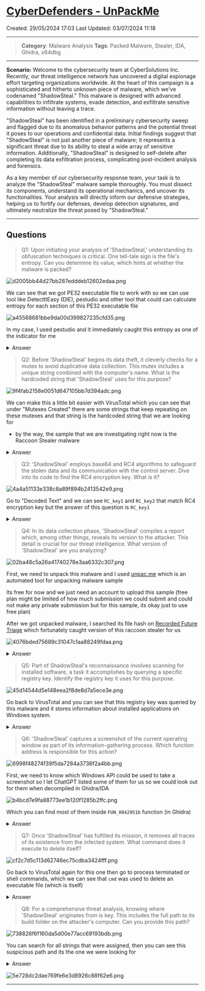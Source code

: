 # [CyberDefenders - UnPackMe](https://cyberdefenders.org/blueteam-ctf-challenges/unpackme/)
Created: 29/05/2024 17:03
Last Updated: 03/07/2024 11:18
* * *
>**Category**: Malware Analysis
>**Tags**: Packed Malware, Stealer, IDA, Ghidra, x64dbg
* * *
**Scenario:**
Welcome to the cybersecurity team at CyberSolutions Inc. Recently, our threat intelligence network has uncovered a digital espionage effort targeting organizations worldwide. At the heart of this campaign is a sophisticated and hitherto unknown piece of malware, which we've codenamed "ShadowSteal." This malware is designed with advanced capabilities to infiltrate systems, evade detection, and exfiltrate sensitive information without leaving a trace.

"ShadowSteal" has been identified in a preliminary cybersecurity sweep and flagged due to its anomalous behavior patterns and the potential threat it poses to our operations and confidential data. Initial findings suggest that "ShadowSteal" is not just another piece of malware; it represents a significant threat due to its ability to steal a wide array of sensitive information. Additionally, "ShadowSteal" is designed to self-delete after completing its data exfiltration process, complicating post-incident analysis and forensics.

As a key member of our cybersecurity response team, your task is to analyze the "ShadowSteal" malware sample thoroughly. You must dissect its components, understand its operational mechanics, and uncover its functionalities. Your analysis will directly inform our defensive strategies, helping us to fortify our defenses, develop detection signatures, and ultimately neutralize the threat posed by "ShadowSteal."

* * *
## Questions
>Q1: Upon initiating your analysis of 'ShadowSteal,' understanding its obfuscation techniques is critical. One tell-tale sign is the file's entropy. Can you determine its value, which hints at whether the malware is packed?

![d2005bb44d27bb287edddeb12602edaa.png](/resources/d2005bb44d27bb287edddeb12602edaa.png)

We can see that we got PE32 executable file to work with so we can use tool like DetectItEasy (DIE), pestudio and other tool that could can calculate entropy for each section of this PE32 executable file

![a45568681bbe9da00d399827235cfd35.png](/resources/a45568681bbe9da00d399827235cfd35.png)

In my case, I used pestudio and it immediately caught this entropy as one of the indicator for me

<details>
  <summary>Answer</summary>
<pre><code>7.389</code></pre>
</details>

>Q2: Before 'ShadowSteal' begins its data theft, it cleverly checks for a mutex to avoid duplicative data collection. This mutex includes a unique string combined with the computer's name. What is the hardcoded string that 'ShadowSteal' uses for this purpose?

![9f4fab2158e0051d647105bb7d394adc.png](/resources/9f4fab2158e0051d647105bb7d394adc.png)

We can make this a little bit easier with VirusTotal which you can see that under "Mutexes Created" there are some strings that keep repeating on these mutexes and that string is the hardcoded string that we are looking for 

- by the way, the sample that we are investigating right now is the Raccoon Stealer malware

<details>
  <summary>Answer</summary>
<pre><code>uiabfqwfu</code></pre>
</details>

>Q3: 'ShadowSteal' employs base64 and RC4 algorithms to safeguard the stolen data and its communication with the control server. Dive into its code to find the RC4 encryption key. What is it?

![4a4a51133e338c8a89f894b2413542e9.png](/resources/4a4a51133e338c8a89f894b2413542e9.png)

Go to "Decoded Text" and we can see `RC_key1` and `RC_key2` that match RC4 encryption key but the answer of this question is `RC_key1` 

<details>
  <summary>Answer</summary>
<pre><code>$Z2s`ten\\@bE9vzR</code></pre>
</details>

>Q4: In its data collection phase, 'ShadowSteal' compiles a report which, among other things, reveals its version to the attacker. This detail is crucial for our threat intelligence. What version of 'ShadowSteal' are you analyzing?

![02ba48c5a26a41740278e3aa6332c307.png](/resources/02ba48c5a26a41740278e3aa6332c307.png)

First, we need to unpack this malware and I used [unpac.me](https://www.unpac.me/results/da9c3707-8764-4b22-a92e-084db294aa7c) which is an automated tool for unpacking malware sample 

Its free for now and we just need an account to upload this sample (free plan might be limited of how much submission we could submit and could not make any private submission but for this sample, its okay just to use free plan)

After we got unpacked malware, I searched its file hash on [Recorded Future Triage](https://tria.ge/240324-lzpbaabg39) which fortunately caught version of this raccoon stealer for us

![4076bded75689c31047c1aa88249fdaa.png](/resources/4076bded75689c31047c1aa88249fdaa.png)

<details>
  <summary>Answer</summary>
<pre><code>1.7.3</code></pre>
</details>

>Q5: Part of ShadowSteal's reconnaissance involves scanning for installed software, a task it accomplishes by querying a specific registry key. Identify the registry key it uses for this purpose.

![45d14544d5e148eea2f8de8d7a5ece3e.png](/resources/45d14544d5e148eea2f8de8d7a5ece3e.png)

Go back to VirusTotal and you can see that this registry key was queried by this malware and it stores information about installed applications on Windows system.

<details>
  <summary>Answer</summary>
<pre><code>SOFTWARE\Microsoft\Windows\CurrentVersion\Uninstall</code></pre>
</details>

>Q6: 'ShadowSteal' captures a screenshot of the current operating window as part of its information-gathering process. Which function address is responsible for this action?

![6998f48274f39f5da7284a3736f2a4bb.png](/resources/6998f48274f39f5da7284a3736f2a4bb.png)

First, we need to know which Windows API could be used to take a screenshot so I let ChatGPT listed some of them for us so we could look out for them when decompiled in Ghidra/IDA

![b4bcd7e9fa88773ee1b120f1285b2ffc.png](/resources/b4bcd7e9fa88773ee1b120f1285b2ffc.png)

Which you can find most of them inside `FUN_0042951b` function (in Ghidra)

<details>
  <summary>Answer</summary>
<pre><code>0042951b</code></pre>
</details>

>Q7: Once 'ShadowSteal' has fulfilled its mission, it removes all traces of its existence from the infected system. What command does it execute to delete itself?

![cf2c7d5c113d62746ec75cdba3424fff.png](/resources/cf2c7d5c113d62746ec75cdba3424fff.png)

Go back to VirusTotal again for this one then go to process terminated or shell commands, which we can see that `cmd` was used to delete an executable file (which is itself)

<details>
  <summary>Answer</summary>
<pre><code>cmd.exe /C timeout /T 10 /NOBREAK > Nul & Del /f /q</code></pre>
</details>

>Q8: For a comprehensive threat analysis, knowing where 'ShadowSteal' originates from is key. This includes the full path to its build folder on the attacker's computer. Can you provide this path?

![738826f6f160da5d00e77acc69193bdb.png](/resources/738826f6f160da5d00e77acc69193bdb.png)

You can search for all strings that were assigned, then you can see this suspicious path and its the one we were looking for

<details>
  <summary>Answer</summary>
<pre><code>A:\_Work\rc-build-v1-exe\</code></pre>
</details>

![5e728dc2dae769fe6e3d8926c88f62e6.png](/resources/5e728dc2dae769fe6e3d8926c88f62e6.png)
* * *